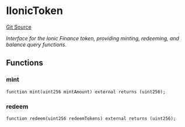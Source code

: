 # IIonicToken
[Git Source](https://github.com/bob-collective/bob/blob/master/src/gateway/strategy/IonicStrategy.sol)

*Interface for the Ionic Finance token, providing minting, redeeming,
and balance query functions.*


## Functions
### mint


```solidity
function mint(uint256 mintAmount) external returns (uint256);
```

### redeem


```solidity
function redeem(uint256 redeemTokens) external returns (uint256);
```

